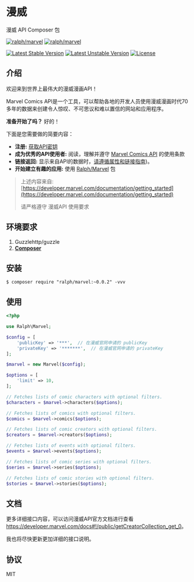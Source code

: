 # 漫威

漫威 API Composer 包

[![ralph/marvel](https://jaywcjlove.github.io/sb/lang/english.svg)](README.md) 
[![ralph/marvel](https://jaywcjlove.github.io/sb/lang/chinese.svg)](README-zh.md) 

[![Latest Stable Version](https://poser.pugx.org/ralph/marvel/v/stable)](https://packagist.org/packages/ralph/marvel)
[![Latest Unstable Version](https://poser.pugx.org/ralph/marvel/v/unstable)](https://packagist.org/packages/ralph/marvel)
[![License](https://poser.pugx.org/ralph/marvel/license)](https://packagist.org/packages/ralph/marvel)

## 介绍

欢迎来到世界上最伟大的漫威漫画API！

Marvel Comics API是一个工具，可以帮助各地的开发人员使用漫威漫画时代70多年的数据来创建令人惊叹、不可思议和难以置信的网站和应用程序。

**准备开始了吗？** 好的！

下面是您需要做的简要内容：

- **注册:** [获取API密钥](https://developer.marvel.com/signup)
- **成为优秀的API使用者:** 阅读，理解并遵守 [Marvel Comics API](https://developer.marvel.com/terms) 的使用条款
- **链接返回:** 显示来自API的数据时，[请遵循属性和链接指南](https://developer.marvel.com/documentation/attribution))。
- **开始建立有趣的应用:** 使用 [Ralph/Marvel](https://packagist.org/packages/ralph/marvel) 包

> 上述内容来自: [https://developer.marvel.com/documentation/getting_started](https://developer.marvel.com/documentation/getting_started)
> 
> 请严格遵守 漫威API 使用要求

## 环境要求

1. Guzzlehttp/guzzle
2. **[Composer](https://getcomposer.org/)**

## 安装

```shell
$ composer require "ralph/marvel:~0.0.2" -vvv
```

## 使用

```php
<?php

use Ralph\Marvel;

$config = [
    'publicKey' => '***',  // 在漫威官网申请的 publicKey
    'privateKey' => '*******',  // 在漫威官网申请的 privateKey
];

$marvel = new Marvel($config);

$options = [
    'limit' => 10,
];

// Fetches lists of comic characters with optional filters. 
$characters = $marvel->characters($options);

// Fetches lists of comics with optional filters.
$comics = $marvel->comics($options);

// Fetches lists of comic creators with optional filters. 
$creators = $marvel->creators($options);

// Fetches lists of events with optional filters.
$events = $marvel->events($options);

// Fetches lists of comic series with optional filters.
$series = $marvel->series($options);

// Fetches lists of comic stories with optional filters.
$stories = $marvel->stories($options);

```

## 文档

更多详细接口内容，可以访问漫威API官方文档进行查看<https://developer.marvel.com/docs#!/public/getCreatorCollection_get_0>。

我也将尽快更新更加详细的接口说明。

## 协议

MIT
